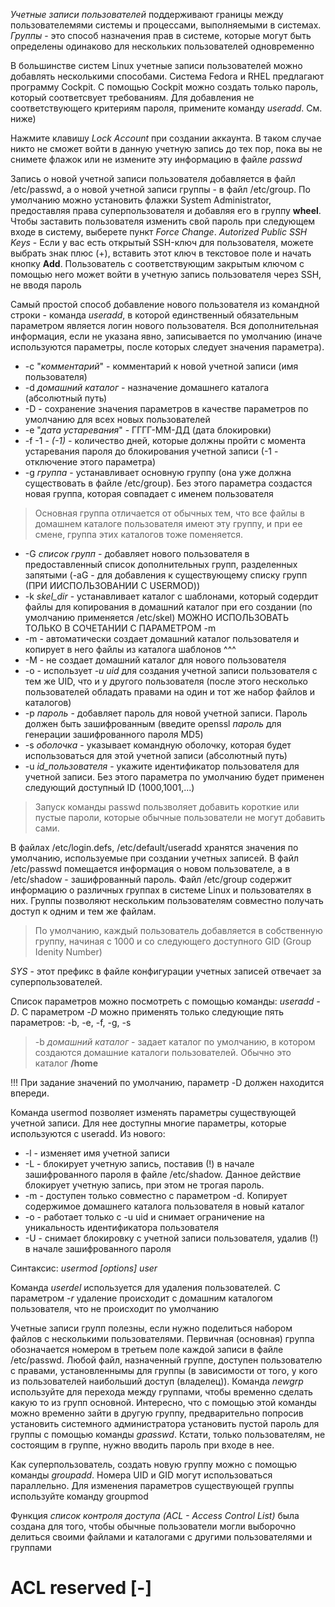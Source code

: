 _Учетные записи пользователей_ поддерживают границы между пользователемями системы и процессами, выполняемыми в системах. _Группы_ - это способ назначения прав в системе, которые могут быть определены одинаково для нескольких пользователей одновременно  
  
В большинстве систем Linux учетные записи пользователей можно добавлять несколькими способами. Система Fedora и RHEL предлагают программу Cockpit. C помощью Cockpit можно создать только пароль, который соответсвует требованиям. Для добавления не соответствующего критериям пароля, примените команду _useradd_. См. ниже)  
  
Нажмите клавишу _Lock Account_ при создании аккаунта. В таком случае никто не сможет войти в данную учетную запись до тех пор, пока вы не снимете флажок или не измените эту информацию в файле _passwd_  
  
Запись о новой учетной записи пользователя добавляется в файл /etc/passwd, а о новой учетной записи группы - в файл /etc/group. По умолчанию можно установить флажки System Administrator, предоставляя права суперпользователя и добавляя его в группу **wheel**. Чтобы заставить пользователя изменить свой пароль при следующем входе в систему, выберете пункт _Force Change_. _Autorized Public SSH Keys_ - Если у вас есть открытый SSH-ключ для пользователя, можете выбрать знак плюс (+), вставить этот ключ в текстовое поле и начать кнопку __Add__. Пользователь с соответствующим закрытым ключом с помощью него может войти в учетную запись пользователя через SSH, не вводя пароль  
  
Самый простой способ добавление нового пользователя из командной строки - команда _useradd_, в которой единственный обязательным параметром является логин нового пользователя. Вся дополнительная информация, если не указана явно, записывается по умолчанию (иначе используются параметры, после которых следует значения параметра).  
* -с "_комментарий_" - комментарий к новой учетной записи (имя пользователя)  
* -d _домашний каталог_ - назначение домашнего каталога (абсолютный путь)  
* -D - сохранение значения параметров в качестве параметров по умолчанию для всех новых пользователей  
* -е "_дата устаревания_" - ГГГГ-ММ-ДД (дата блокировки)  
* -f -1 - _(-1) -_ количество дней, которые должны пройти с момента устаревания пароля до блокирования учетной записи (-1 - отключение этого параметра)  
* -g _группа_ - устанавливает основную группу (она уже должна существовать в файле /etc/group). Без этого параметра создастся новая группа, которая совпадает с именем пользователя  
> Основная группа отличается от обычных тем, что все файлы в домашнем каталоге пользователя имеют эту группу, и при ее смене, группа этих каталогов тоже поменяется.  
* -G _список групп_ - добавляет нового пользователя в предоставленный список дополнительных групп, разделенных запятыми (-aG - для добавления к существующему списку групп (ПРИ ИИСПОЛЬЗОВАНИИ С USERMOD))  
* -k _skel_dir_ - устанавливает каталог с шаблонами, который содердит файлы для копирования в домашний каталог при его создании (по умолчанию применяется /etc/skel) МОЖНО ИСПОЛЬЗОВАТЬ ТОЛЬКО В СОЧЕТАНИИ С ПАРАМЕТРОМ -m  
* -m - автоматически создает домашний каталог пользователя и копирует в него файлы из каталога шаблонов ^^^  
* -M - не создает домашний каталог для нового пользователя  
* -о - использует _-u uid_ для создания учетной записи пользователя с тем же UID, что и у другого пользователя (после этого несколько пользователей обладать правами на один и тот же набор файлов и каталогов)  
* -p _пароль_ - добавляет пароль для новой учетной записи. Пароль должен быть зашифрованным (введите openssl _пароль_ для генерации зашифрованного пароля MD5)  
* -s _оболочка_ - указывает командную оболочку, которая будет использоваться для этой учетной записи (абсолютный путь)  
* -u _id_пользователя_ - укажите идентификатор пользователя для учетной записи. Без этого параметра по умолчанию будет применен следующий доступный ID (1000,1001,...)  
  
> Запуск команды passwd пользволяет добавить короткие или пустые пароли, которые обычные пользователи не могут добавить сами.  
  
В файлах /etc/login.defs, /etc/default/useradd хранятся значения по умолчанию, используемые при создании учетных записей. В файл /etc/passwd помещается информация о новом пользователе, а в /etc/shadow - зашифрованный пароль. Файл /etc/group содержит информацию о различных группах в системе Linux и пользователях в них. Группы позволяют нескольким пользователям совместно получать доступ к одним и тем же файлам.  
> По умолчанию, каждый пользователь добавляется в собственную группу, начиная с 1000 и со следующего доступного GID (Group Idenity Number)  
  
_SYS_ - этот префикс в файле конфигурации учетных записей отвечает за суперпользователей.  
  
Список параметров можно посмотреть с помощью команды: _useradd -D_. C параметром _-D_ можно применять только следующие пять параметров: -b, -e, -f, -g, -s  
> -b _домашний каталог_ - задает каталог по умолчанию, в котором создаются домашние каталоги пользователей. Обычно это каталог **/home**  
  
!!! При задание значений по умолчанию, параметр -D должен находится впереди.  
  
Команда usermod позволяет изменять параметры существующей учетной записи. Для нее доступны многие параметры, которые используются с useradd. Из нового:  
* -l - изменяет имя учетной записи  
* -L - блокирует учетную запись, поставив (!) в начале зашифрованного пароля в файле /etc/shadow. Данное действие блокирует учетную запись, при этом не трогая пароль.  
* -m - доступен только совместно с параметром -d. Копирует содержимое домашнего каталога пользователя в новый каталог  
* -о - работает только с -u uid и снимает ограничение на уникальность идентификатора пользователя  
* -U - снимает блокировку с учетной записи пользователя, удалив (!) в начале зашифрованного пароля  

Синтаксис: _usermod [options] user_  
  
Команда _userdel_ используется для удаления пользователей. С параметром _-r_ удаление происходит с домашним каталогом пользователя, что не происходит по умолчанию  
  
Учетные записи групп полезны, если нужно поделиться набором файлов с несколькими пользователями. Первичная (основная) группа обозначается номером в третьем поле каждой записи в файле /etc/passwd. Любой файл, назначенный группе, доступен пользователю с правами, установленнымы для группы (в зависимости от того, у кого из пользователей наибольший доступ (владелец)). Команда _newgrp_ используйте для перехода между группами, чтобы временно сделать какую то из групп основной. Интересно, что с помощью этой команды можно временно зайти в другую группу, предварительно попросив установить системного администратора установить пустой пароль для группы с помощью команды _gpasswd_. Кстати, только пользователям, не состоящим в группе, нужно вводить пароль при входе в нее.  
  
Как суперпользователь, создать новую группу можно с помощью команды _groupadd_. Номера UID и GID могут использоваться параллельно. Для изменения параметров существующей группы используйте команду groupmod  
  
Функция _список контроля доступа (ACL - Access Control List)_ была создана для того, чтобы обычные пользователи могли выборочно делиться своими файлами и каталогами с другими пользователями и группами  

# **ACL reserved [-]**